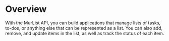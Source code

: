 # Overview

With the MurList API, you can build applications that manage lists of tasks, to-dos, or anything else that can be represented as a list. You can also add, remove, and update items in the list, as well as track the status of each item.
